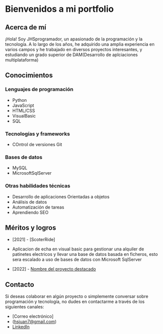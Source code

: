 # Bienvenidos a mi portfolio

## Acerca de mí
¡Hola! Soy JHSprogramador, un apasionado de la programación y la tecnología. A lo largo de los años, he adquirido una amplia experiencia en varios campos y he trabajado en diversos proyectos interesantes, y estudiando un grado superior de DAM(Desarrollo de aplciaciones multiplataforma)

## Conocimientos

### Lenguajes de programación
- Python
- JavaScript
- HTML/CSS
- VisualBasic
- SQL

### Tecnologías y frameworks
- COntrol de versiones Git

### Bases de datos
- MySQL
- MicrosoftSqlServer

### Otras habilidades técnicas
- Desarrollo de aplicaciones Orientadas a objetos
- Análisis de datos
- Automatización de tareas
- Aprendiendo SEO

## Méritos y logros

- [2021] - [ScoterRide]
- Aplicacion de echa en visual basic para gestionar una alquiler de patinetes electricos y llevar una base de datos basada en ficheros, esto sera escalado a uso de bases de datos con Microsoft SqlServer 

- [2022] - [Nombre del proyecto destacado](https://github.com/JHSprogramador/Wordle)
## Contacto

Si deseas colaborar en algún proyecto o simplemente conversar sobre programación y tecnología, no dudes en contactarme a través de los siguientes canales:

- [Correo electrónico]
- (hsjuan7@gmail.com)
- [LinkedIn](https://www.linkedin.com/in/tuperfil)

